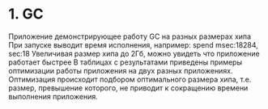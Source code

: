 # 1. GC

Приложение демонстрирующее работу GC на разных размерах хипа
При запуске выводит время исполнения, например:
spend msec:18284, sec:18
Увеличивая размер хипа до 2Гб, можно увидеть что приложение работает быстрее
В таблицах с результатами приведены примеры оптимизации работы приложения на двух разных приложениях. 
Оптимизация происходит подбором оптимального размера хипа, т.е. размер, превышение которого,
не приводит к сокращению времени выполнения приложения.
